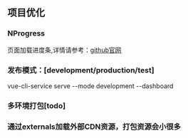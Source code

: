## 项目优化
### NProgress 
页面加载进度条,详情请参考：[github官网](https://github.com/rstacruz/nprogress)
### 发布模式：[development/production/test]
vue-cli-service serve --mode development --dashboard
### 多环境打包[todo]
### 通过externals加载外部CDN资源，打包资源会小很多


